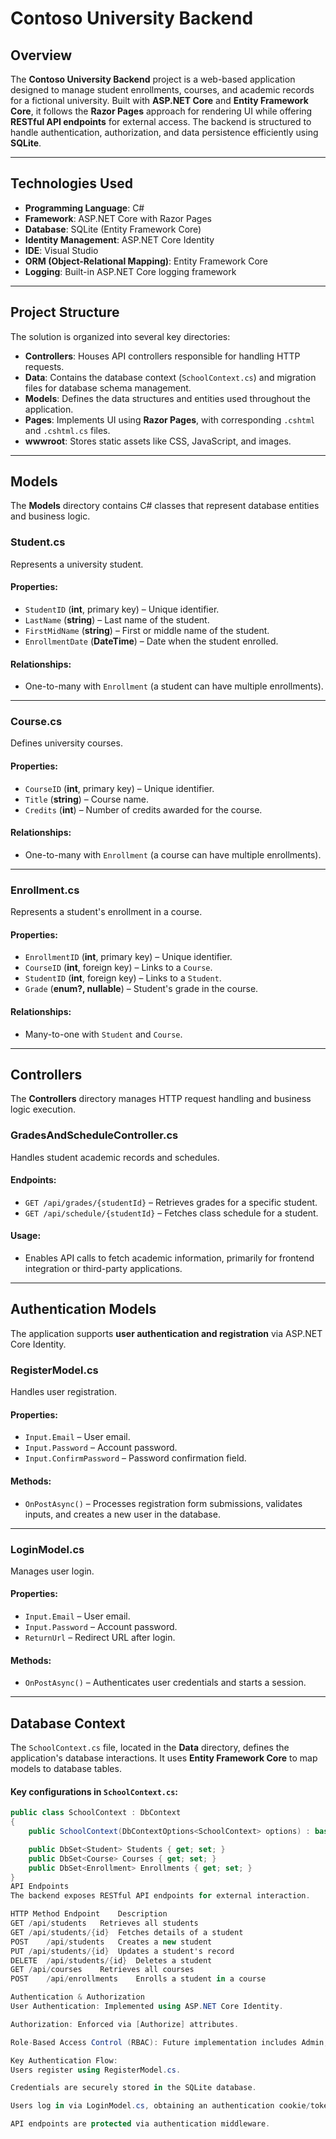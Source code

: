 # Contoso University Backend

## Overview

The **Contoso University Backend** project is a web-based application designed to manage student enrollments, courses, and academic records for a fictional university. Built with **ASP.NET Core** and **Entity Framework Core**, it follows the **Razor Pages** approach for rendering UI while offering **RESTful API endpoints** for external access. The backend is structured to handle authentication, authorization, and data persistence efficiently using **SQLite**.

---

## Technologies Used

- **Programming Language**: C#
- **Framework**: ASP.NET Core with Razor Pages
- **Database**: SQLite (Entity Framework Core)
- **Identity Management**: ASP.NET Core Identity
- **IDE**: Visual Studio
- **ORM (Object-Relational Mapping)**: Entity Framework Core
- **Logging**: Built-in ASP.NET Core logging framework

---

## Project Structure

The solution is organized into several key directories:

- **Controllers**: Houses API controllers responsible for handling HTTP requests.
- **Data**: Contains the database context (`SchoolContext.cs`) and migration files for database schema management.
- **Models**: Defines the data structures and entities used throughout the application.
- **Pages**: Implements UI using **Razor Pages**, with corresponding `.cshtml` and `.cshtml.cs` files.
- **wwwroot**: Stores static assets like CSS, JavaScript, and images.

---

## Models

The **Models** directory contains C# classes that represent database entities and business logic.

### **Student.cs**
Represents a university student.

#### Properties:
- `StudentID` (**int**, primary key) – Unique identifier.
- `LastName` (**string**) – Last name of the student.
- `FirstMidName` (**string**) – First or middle name of the student.
- `EnrollmentDate` (**DateTime**) – Date when the student enrolled.

#### Relationships:
- One-to-many with `Enrollment` (a student can have multiple enrollments).

---

### **Course.cs**
Defines university courses.

#### Properties:
- `CourseID` (**int**, primary key) – Unique identifier.
- `Title` (**string**) – Course name.
- `Credits` (**int**) – Number of credits awarded for the course.

#### Relationships:
- One-to-many with `Enrollment` (a course can have multiple enrollments).

---

### **Enrollment.cs**
Represents a student's enrollment in a course.

#### Properties:
- `EnrollmentID` (**int**, primary key) – Unique identifier.
- `CourseID` (**int**, foreign key) – Links to a `Course`.
- `StudentID` (**int**, foreign key) – Links to a `Student`.
- `Grade` (**enum?, nullable**) – Student's grade in the course.

#### Relationships:
- Many-to-one with `Student` and `Course`.

---

## Controllers

The **Controllers** directory manages HTTP request handling and business logic execution.

### **GradesAndScheduleController.cs**
Handles student academic records and schedules.

#### Endpoints:
- `GET /api/grades/{studentId}` – Retrieves grades for a specific student.
- `GET /api/schedule/{studentId}` – Fetches class schedule for a student.

#### Usage:
- Enables API calls to fetch academic information, primarily for frontend integration or third-party applications.

---

## Authentication Models

The application supports **user authentication and registration** via ASP.NET Core Identity.

### **RegisterModel.cs**
Handles user registration.

#### Properties:
- `Input.Email` – User email.
- `Input.Password` – Account password.
- `Input.ConfirmPassword` – Password confirmation field.

#### Methods:
- `OnPostAsync()` – Processes registration form submissions, validates inputs, and creates a new user in the database.

---

### **LoginModel.cs**
Manages user login.

#### Properties:
- `Input.Email` – User email.
- `Input.Password` – Account password.
- `ReturnUrl` – Redirect URL after login.

#### Methods:
- `OnPostAsync()` – Authenticates user credentials and starts a session.

---

## Database Context

The `SchoolContext.cs` file, located in the **Data** directory, defines the application's database interactions. It uses **Entity Framework Core** to map models to database tables.

#### Key configurations in `SchoolContext.cs`:
```csharp
public class SchoolContext : DbContext
{
    public SchoolContext(DbContextOptions<SchoolContext> options) : base(options) {}

    public DbSet<Student> Students { get; set; }
    public DbSet<Course> Courses { get; set; }
    public DbSet<Enrollment> Enrollments { get; set; }
}
API Endpoints
The backend exposes RESTful API endpoints for external interaction.

HTTP Method	Endpoint	Description
GET	/api/students	Retrieves all students
GET	/api/students/{id}	Fetches details of a student
POST	/api/students	Creates a new student
PUT	/api/students/{id}	Updates a student's record
DELETE	/api/students/{id}	Deletes a student
GET	/api/courses	Retrieves all courses
POST	/api/enrollments	Enrolls a student in a course

Authentication & Authorization
User Authentication: Implemented using ASP.NET Core Identity.

Authorization: Enforced via [Authorize] attributes.

Role-Based Access Control (RBAC): Future implementation includes Admin, Student, Instructor roles.

Key Authentication Flow:
Users register using RegisterModel.cs.

Credentials are securely stored in the SQLite database.

Users log in via LoginModel.cs, obtaining an authentication cookie/token.

API endpoints are protected via authentication middleware.

